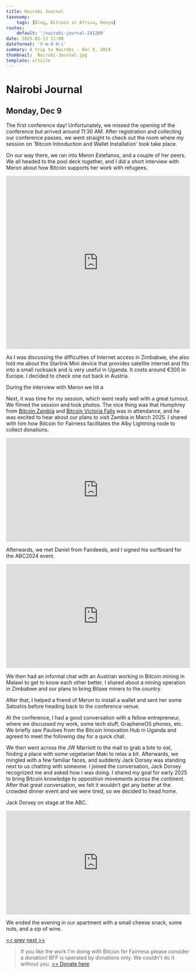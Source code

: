 ```yaml
---
title: Nairobi Journal
taxonomy:
    tags: [Blog, Bitcoin in Africa, Kenya]
routes:
    default: '/nairobi-journal-241209'
date: 2025-02-13 11:00
dateformat: 'Y-m-d H:i'
summary: A trip to Nairobi - Dec 9, 2024
thumbnail: _Nairobi-Journal.jpg
template: article
---
```


# Nairobi Journal

## Monday, Dec 9

The first conference day! Unfortunately, we missed the opening of the conference but arrived around 11:30 AM. After registration and collecting our conference passes, we went straight to check out the room where my session on 'Bitcoin Introduction and Wallet Installation' took take place.

On our way there, we ran into Meron Estefanos, and a couple of her peers. We all headed to the pool deck together, and I did a short interview with Meron about how Bitcoin supports her work with refugees.

<iframe width="100%" height="473" src="https://www.youtube.com/embed/WH2ugTQtYTM" title="YouTube video player" frameborder="0" allow="accelerometer; autoplay; clipboard-write; encrypted-media; gyroscope; picture-in-picture; web-share" allowfullscreen></iframe>

As I was discussing the difficulties of Internet access in Zimbabwe, she also told me about the Starlink Mini device that provides satellite internet and fits into a small rucksack and is very useful in Uganda. It costs around €300 in Europe. I decided to check one out back in Austria. 

During the interview with Meron we hit a 

<div id="nostr-embed-note17kkjmhcwzgu0n4hv5y7z6scs739yn8tw52cgjra7phg66kha9vcqmrh3p8"></div><script>  !(function () {    const n=document.createElement('script');n.type='text/javascript';n.async=!0;n.src='https://cdn.jsdelivr.net/gh/nostrband/nostr-embed@0.1.16/dist/nostr-embed.js';    const options = {      showZaps: true,      showCopyAddr: false,      hideNostrich: true,      showFollowing: false,    };    n.onload=function () {      nostrEmbed.init(        'note17kkjmhcwzgu0n4hv5y7z6scs739yn8tw52cgjra7phg66kha9vcqmrh3p8',        '#nostr-embed-note17kkjmhcwzgu0n4hv5y7z6scs739yn8tw52cgjra7phg66kha9vcqmrh3p8',        '',        options      );    };const a=document.getElementsByTagName('script')[0];a.parentNode.insertBefore(n, a);  })();</script>

Next, it was time for my session, which went really well with a great turnout. We filmed the session and took photos. The nice thing was that Humphrey from [Bitcoin Zambia](https://bffbtc.org/bff-zambia/) and [Bitcoin Victoria Falls](https://bffbtc.org/bitcoin-victoria-falls/) was in attendance, and he was excited to hear about our plans to visit Zambia in March 2025. I shared with him how Bitcoin for Fairness facilitates the Alby Lightning node to collect donations.

<div style="padding:56.25% 0 0 0;position:relative;"><iframe src="https://player.vimeo.com/video/1037714288?badge=0&amp;autopause=0&amp;player_id=0&amp;app_id=58479" frameborder="0" allow="autoplay; fullscreen; picture-in-picture; clipboard-write; encrypted-media" style="position:absolute;top:0;left:0;width:100%;height:100%;" title="241209-7"></iframe></div><script src="https://player.vimeo.com/api/player.js"></script>

Afterwards, we met Daniel from Fairdeeds, and I signed his surfboard for the ABC2024 event.

<div style="padding:56.25% 0 0 0;position:relative;"><iframe src="https://player.vimeo.com/video/1037714242?badge=0&amp;autopause=0&amp;player_id=0&amp;app_id=58479" frameborder="0" allow="autoplay; fullscreen; picture-in-picture; clipboard-write; encrypted-media" style="position:absolute;top:0;left:0;width:100%;height:100%;" title="241209-2"></iframe></div><script src="https://player.vimeo.com/api/player.js"></script>

We then had an informal chat with an Austrian working in Bitcoin mining in Malawi to get to know each other better. I shared about a mining operation in Zimbabwe and our plans to bring Bitaxe miners to the country. 

After that, I helped a friend of Meron to install a wallet and sent her some Satoshis before heading back to the conference venue.

At the conference, I had a good conversation with a fellow entrepreneur, where we discussed my work, some tech stuff, GrapheneOS phones, etc. We briefly saw Pauloes from the Bitcoin Innovation Hub in Uganda and agreed to meet the following day for a quick chat.

We then went across the JW Marriott to the mall to grab a bite to eat, finding a place with some vegetarian Maki to relax a bit. Afterwards, we mingled with a few familiar faces, and suddenly Jack Dorsey was standing next to us chatting with someone. I joined the conversation, Jack Dorsey recognized me and asked how I was doing. I shared my goal for early 2025 to bring Bitcoin knowledge to opposition movements across the continent. After that great conversation, we felt it wouldn’t get any better at the crowded dinner event and we were tired, so we decided to head home.

Jack Dorsey on stage at the ABC.
<div style="padding:56.25% 0 0 0;position:relative;"><iframe src="https://player.vimeo.com/video/1038075647?badge=0&amp;autopause=0&amp;player_id=0&amp;app_id=58479" frameborder="0" allow="autoplay; fullscreen; picture-in-picture; clipboard-write; encrypted-media" style="position:absolute;top:0;left:0;width:100%;height:100%;" title="241210-24"></iframe></div><script src="https://player.vimeo.com/api/player.js"></script>

We ended the evening in our apartment with a small cheese snack, some nuts, and a sip of wine.

[<< prev](/nairobi-journal-241208) [next >>](/nairobi-journal-241210)

> If you like the work I'm doing with Bitcoin for Fairness please consider a donation! BFF is operated by donations only. We couldn't do it without you. [>> Donate here](https://bffbtc.org/donate/)
